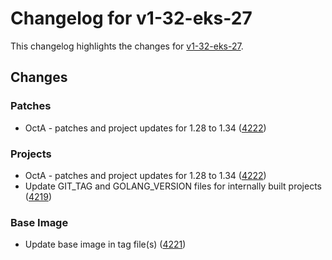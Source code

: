 # Changelog for v1-32-eks-27

This changelog highlights the changes for [v1-32-eks-27](https://github.com/aws/eks-distro/tree/v1-32-eks-27).

## Changes

### Patches
* OctA - patches and project updates for 1.28 to 1.34 ([4222](https://github.com/aws/eks-distro/pull/4222))

### Projects
* OctA - patches and project updates for 1.28 to 1.34 ([4222](https://github.com/aws/eks-distro/pull/4222))
* Update GIT_TAG and GOLANG_VERSION files for internally built projects ([4219](https://github.com/aws/eks-distro/pull/4219))

### Base Image
* Update base image in tag file(s) ([4221](https://github.com/aws/eks-distro/pull/4221))

